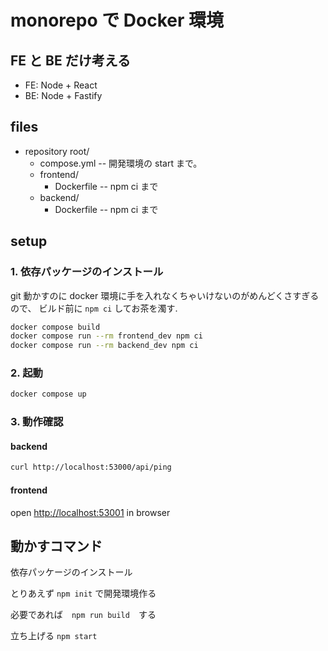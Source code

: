 # monorepo で Docker 環境

## FE と BE だけ考える

- FE: Node + React
- BE: Node + Fastify

## files

- repository root/
  - compose.yml -- 開発環境の start まで。
  - frontend/
    - Dockerfile -- npm ci まで
  - backend/
    - Dockerfile -- npm ci まで

## setup

### 1. 依存パッケージのインストール

git 動かすのに docker 環境に手を入れなくちゃいけないのがめんどくさすぎるので、
ビルド前に `npm ci` してお茶を濁す.

```bash
docker compose build
docker compose run --rm frontend_dev npm ci
docker compose run --rm backend_dev npm ci
```

### 2. 起動

```bash
docker compose up
```

### 3. 動作確認

#### backend

```sh
curl http://localhost:53000/api/ping
```

#### frontend

open [http://localhost:53001](http://localhost:53001) in browser

## 動かすコマンド

依存パッケージのインストール

とりあえず `npm init` で開発環境作る

必要であれば　`npm run build`　する

立ち上げる `npm start`
